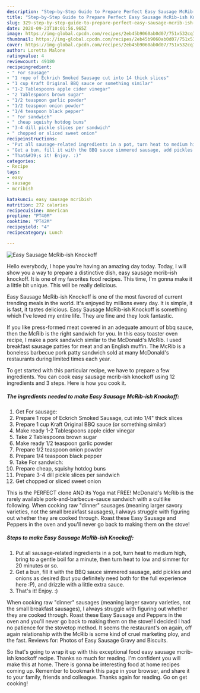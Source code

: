 ```yaml
---
description: "Step-by-Step Guide to Prepare Perfect Easy Sausage McRib-ish Knockoff"
title: "Step-by-Step Guide to Prepare Perfect Easy Sausage McRib-ish Knockoff"
slug: 329-step-by-step-guide-to-prepare-perfect-easy-sausage-mcrib-ish-knockoff
date: 2020-09-23T10:01:56.965Z
image: https://img-global.cpcdn.com/recipes/2eb45b9060ab0d07/751x532cq70/easy-sausage-mcrib-ish-knockoff-recipe-main-photo.jpg
thumbnail: https://img-global.cpcdn.com/recipes/2eb45b9060ab0d07/751x532cq70/easy-sausage-mcrib-ish-knockoff-recipe-main-photo.jpg
cover: https://img-global.cpcdn.com/recipes/2eb45b9060ab0d07/751x532cq70/easy-sausage-mcrib-ish-knockoff-recipe-main-photo.jpg
author: Loretta Malone
ratingvalue: 4
reviewcount: 49180
recipeingredient:
- " For sausage"
- "1 rope of Eckrich Smoked Sausage cut into 14 thick slices"
- "1 cup Kraft Original BBQ sauce or something similar"
- "1-2 Tablespoons apple cider vinegar"
- "2 Tablespoons brown sugar"
- "1/2 teaspoon garlic powder"
- "1/2 teaspoon onion powder"
- "1/4 teaspoon black pepper"
- " For sandwich"
- " cheap squishy hotdog buns"
- "3-4 dill pickle slices per sandwich"
- " chopped or sliced sweet onion"
recipeinstructions:
- "Put all sausage-related ingredients in a pot, turn heat to medium high, bring to a gentle boil for a minute, then turn heat to low and simmer for 20 minutes or so."
- "Get a bun, fill it with the BBQ sauce simmered sausage, add pickles and onions as desired (but you definitely need both for the full experience here :P), and drizzle with a little extra sauce."
- "That&#39;s it! Enjoy. :)"
categories:
- Recipe
tags:
- easy
- sausage
- mcribish

katakunci: easy sausage mcribish 
nutrition: 272 calories
recipecuisine: American
preptime: "PT40M"
cooktime: "PT42M"
recipeyield: "4"
recipecategory: Lunch

---
```



![Easy Sausage McRib-ish Knockoff](https://img-global.cpcdn.com/recipes/2eb45b9060ab0d07/751x532cq70/easy-sausage-mcrib-ish-knockoff-recipe-main-photo.jpg)

Hello everybody, I hope you're having an amazing day today. Today, I will show you a way to prepare a distinctive dish, easy sausage mcrib-ish knockoff. It is one of my favorites food recipes. This time, I'm gonna make it a little bit unique. This will be really delicious.

Easy Sausage McRib-ish Knockoff is one of the most favored of current trending meals in the world. It's enjoyed by millions every day. It is simple, it is fast, it tastes delicious. Easy Sausage McRib-ish Knockoff is something which I've loved my entire life. They are fine and they look fantastic.

If you like press-formed meat covered in an adequate amount of bbq sauce, then the McRib is the right sandwich for you. In this easy toaster oven recipe, I make a pork sandwich similar to the McDonald&#39;s McRib. I used breakfast sausage patties for meat and an English muffin. The McRib is a boneless barbecue pork patty sandwich sold at many McDonald&#39;s restaurants during limited times each year.


To get started with this particular recipe, we have to prepare a few ingredients. You can cook easy sausage mcrib-ish knockoff using 12 ingredients and 3 steps. Here is how you cook it.

<!--inarticleads1-->

##### The ingredients needed to make Easy Sausage McRib-ish Knockoff:

1. Get  For sausage:
1. Prepare 1 rope of Eckrich Smoked Sausage, cut into 1/4&#34; thick slices
1. Prepare 1 cup Kraft Original BBQ sauce (or something similar)
1. Make ready 1-2 Tablespoons apple cider vinegar
1. Take 2 Tablespoons brown sugar
1. Make ready 1/2 teaspoon garlic powder
1. Prepare 1/2 teaspoon onion powder
1. Prepare 1/4 teaspoon black pepper
1. Take  For sandwich:
1. Prepare  cheap, squishy hotdog buns
1. Prepare 3-4 dill pickle slices per sandwich
1. Get  chopped or sliced sweet onion


This is the PERFECT clone AND its Yoga mat FREE! McDonald&#39;s McRib is the rarely available pork-and-barbecue-sauce sandwich with a cultlike following. When cooking raw &#34;dinner&#34; sausages (meaning larger savory varieties, not the small breakfast sausages), I always struggle with figuring out whether they are cooked through. Roast these Easy Sausage and Peppers in the oven and you&#39;ll never go back to making them on the stove! 

<!--inarticleads2-->

##### Steps to make Easy Sausage McRib-ish Knockoff:

1. Put all sausage-related ingredients in a pot, turn heat to medium high, bring to a gentle boil for a minute, then turn heat to low and simmer for 20 minutes or so.
1. Get a bun, fill it with the BBQ sauce simmered sausage, add pickles and onions as desired (but you definitely need both for the full experience here :P), and drizzle with a little extra sauce.
1. That&#39;s it! Enjoy. :)


When cooking raw &#34;dinner&#34; sausages (meaning larger savory varieties, not the small breakfast sausages), I always struggle with figuring out whether they are cooked through. Roast these Easy Sausage and Peppers in the oven and you&#39;ll never go back to making them on the stove! I decided I had no patience for the stovetop method. It seems the restaurant&#39;s on again, off again relationship with the McRib is some kind of cruel marketing ploy, and the fast. Reviews for: Photos of Easy Sausage Gravy and Biscuits. 

So that's going to wrap it up with this exceptional food easy sausage mcrib-ish knockoff recipe. Thanks so much for reading. I'm confident you will make this at home. There is gonna be interesting food at home recipes coming up. Remember to bookmark this page in your browser, and share it to your family, friends and colleague. Thanks again for reading. Go on get cooking!
